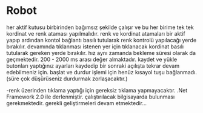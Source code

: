 # Robot
her aktif kutusu birbirinden bağımsız şekilde çalışır ve bu her birime tek tek kordinat ve renk ataması yapılmalıdır.
renk ve kordinat atamaları bir aktif yapıp ardından kontol bağlantı basılı tutularak renk kontrolü yapılacağı yerde bırakılır.
devamında tıklanması istenen yer için tıklanacak kordinat basılı tutularak gereken yerde bırakılır.
hız aynı zamanda bekleme süresi olarak da geçmektedir. 200 - 2000 ms arası değer almaktadır.
kaydet ve yükle butonları yaptığınız ayarları kaydedip bir sonraki açılışta tekrar devam edebilmeniz için.
başlat ve durdur işlemi için henüz kısayol tuşu bağlanmadı. (süre çok düşürüseniz durdurmak zorlaşacaktır.)

-renk üzerinden tıklama yaptığı için gereksiz tıklama yapmayacaktır.
.Net Framework 2.0 ile derlenmiştir. çalıştırılacak bilgisayarda bulunması gerekmektedir.
gerekli geliştirmeleri devam etmektedir...
